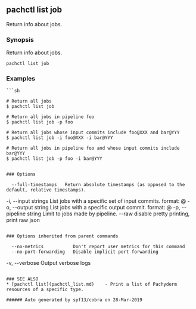 ## pachctl list job

Return info about jobs.

### Synopsis


Return info about jobs.

```
pachctl list job
```

### Examples

```
```sh

# Return all jobs
$ pachctl list job

# Return all jobs in pipeline foo
$ pachctl list job -p foo

# Return all jobs whose input commits include foo@XXX and bar@YYY
$ pachctl list job -i foo@XXX -i bar@YYY

# Return all jobs in pipeline foo and whose input commits include bar@YYY
$ pachctl list job -p foo -i bar@YYY
```
```

### Options

```
      --full-timestamps   Return absolute timestamps (as opposed to the default, relative timestamps).
  -i, --input strings     List jobs with a specific set of input commits. format: <repo>@<branch-or-commit>
  -o, --output string     List jobs with a specific output commit. format: <repo>@<branch-or-commit>
  -p, --pipeline string   Limit to jobs made by pipeline.
      --raw               disable pretty printing, print raw json
```

### Options inherited from parent commands

```
      --no-metrics           Don't report user metrics for this command
      --no-port-forwarding   Disable implicit port forwarding
  -v, --verbose              Output verbose logs
```

### SEE ALSO
* [pachctl list](pachctl_list.md)	 - Print a list of Pachyderm resources of a specific type.

###### Auto generated by spf13/cobra on 28-Mar-2019
